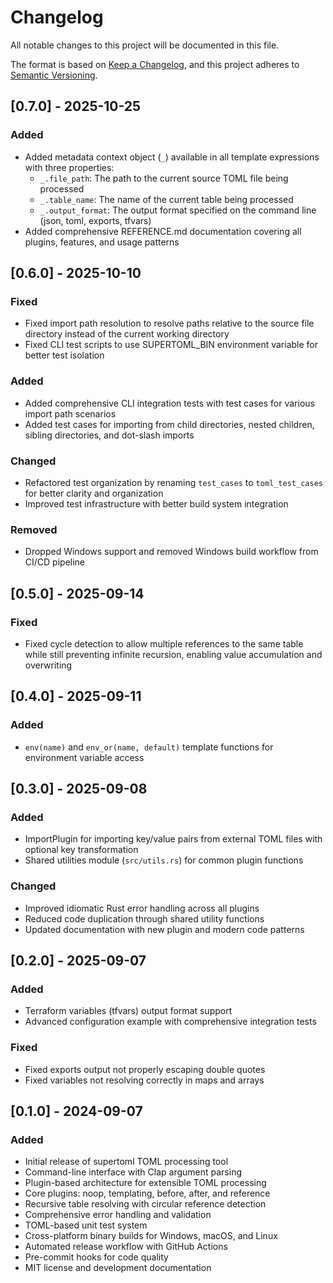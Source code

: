 # Changelog

All notable changes to this project will be documented in this file.

The format is based on [Keep a Changelog](https://keepachangelog.com/en/1.0.0/),
and this project adheres to [Semantic Versioning](https://semver.org/spec/v2.0.0.html).

## [0.7.0] - 2025-10-25

### Added
- Added metadata context object (`_`) available in all template expressions with three properties:
  - `_.file_path`: The path to the current source TOML file being processed
  - `_.table_name`: The name of the current table being processed
  - `_.output_format`: The output format specified on the command line (json, toml, exports, tfvars)
- Added comprehensive REFERENCE.md documentation covering all plugins, features, and usage patterns

## [0.6.0] - 2025-10-10

### Fixed
- Fixed import path resolution to resolve paths relative to the source file directory instead of the current working directory
- Fixed CLI test scripts to use SUPERTOML_BIN environment variable for better test isolation

### Added
- Added comprehensive CLI integration tests with test cases for various import path scenarios
- Added test cases for importing from child directories, nested children, sibling directories, and dot-slash imports

### Changed
- Refactored test organization by renaming `test_cases` to `toml_test_cases` for better clarity and organization
- Improved test infrastructure with better build system integration

### Removed
- Dropped Windows support and removed Windows build workflow from CI/CD pipeline

## [0.5.0] - 2025-09-14

### Fixed
- Fixed cycle detection to allow multiple references to the same table while still preventing infinite recursion, enabling value accumulation and overwriting

## [0.4.0] - 2025-09-11

### Added
- `env(name)` and `env_or(name, default)` template functions for environment variable access

## [0.3.0] - 2025-09-08

### Added
- ImportPlugin for importing key/value pairs from external TOML files with optional key transformation
- Shared utilities module (`src/utils.rs`) for common plugin functions

### Changed
- Improved idiomatic Rust error handling across all plugins
- Reduced code duplication through shared utility functions
- Updated documentation with new plugin and modern code patterns

## [0.2.0] - 2025-09-07

### Added
- Terraform variables (tfvars) output format support
- Advanced configuration example with comprehensive integration tests

### Fixed
- Fixed exports output not properly escaping double quotes
- Fixed variables not resolving correctly in maps and arrays

## [0.1.0] - 2024-09-07

### Added
- Initial release of supertoml TOML processing tool
- Command-line interface with Clap argument parsing
- Plugin-based architecture for extensible TOML processing
- Core plugins: noop, templating, before, after, and reference
- Recursive table resolving with circular reference detection
- Comprehensive error handling and validation
- TOML-based unit test system
- Cross-platform binary builds for Windows, macOS, and Linux
- Automated release workflow with GitHub Actions
- Pre-commit hooks for code quality
- MIT license and development documentation
